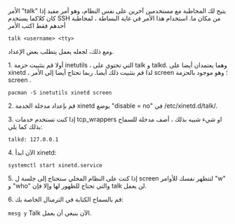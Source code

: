 الأمر "talk" يتيح لك المخاطبة مع مستخدمين آخرين على نفس النظام، وهو أمر مفيد إذا كان كلاكما يستخدم SSH من مكان ما. استخدام هذا الأمر في غاية البساطة ، لمخاطبة أحدهم فقط اكتب الأمر

 `talk <username> <tty>` 

ومع ذلك، لجعله يعمل يتطلب بعض الإعداد.

1\. أولا قم بتثبيت حزمة inetutils ، التي تحتوي على talk و talkd. وهما يعتمدان أيضا على xinetd ، لذا قم بتثبيت ذلك أيضا. ربما تحتاج أيضا إلى الأمر screen ؛ وهو موجود بالحزمة screen .

 `pacman -S inetutils xinetd screen` 

2\. قم بإعداد مدخلة الخدمة xinetd بوضع "disable = no" في /etc/xinetd.d/talk/.

3\. إذا كنت تستخدم خدمات tcp_wrappers او شيء شبيه بذلك ، أضف مدخلة للسماح بذلك كما يلي:

 `talkd: 127.0.0.1` 

4\. اﻵن ابدأ xinetd:

 `systemctl start xinetd.service` 

5\. إذا كنت على النظام المحلي ستحتاج إلى جلسة ل screen لتتظهر نفسك للأوامر "w" و "who" والتي تحتاج للظهور لها وإلا فإن talk لن يعمل.

6\. قم بالسماح الكتابة في الترمنال الخاصة بك:

 `mesg y` 
Talk اﻵن ينبغي أن يعمل.
